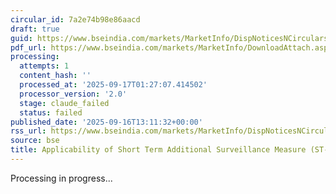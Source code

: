 ```yaml
---
circular_id: 7a2e74b98e86aacd
draft: true
guid: https://www.bseindia.com/markets/MarketInfo/DispNoticesNCirculars.aspx?Noticeid={52F7512A-70FF-4F4B-9561-2F502A4D585B}&noticeno=20250916-67&dt=09/16/2025&icount=67&totcount=79&flag=0
pdf_url: https://www.bseindia.com/markets/MarketInfo/DownloadAttach.aspx?id=20250916-67&attachedId=513a8a84-aa9b-449b-bd6a-c1c4ecbd6720
processing:
  attempts: 1
  content_hash: ''
  processed_at: '2025-09-17T01:27:07.414502'
  processor_version: '2.0'
  stage: claude_failed
  status: failed
published_date: '2025-09-16T13:11:32+00:00'
rss_url: https://www.bseindia.com/markets/MarketInfo/DispNoticesNCirculars.aspx?Noticeid={52F7512A-70FF-4F4B-9561-2F502A4D585B}&noticeno=20250916-67&dt=09/16/2025&icount=67&totcount=79&flag=0
source: bse
title: Applicability of Short Term Additional Surveillance Measure (ST-ASM)
---
```


Processing in progress...
